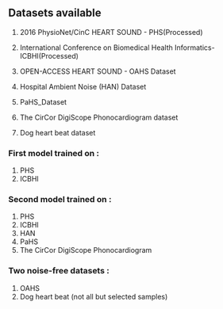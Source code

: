 ## Datasets available

1. 2016 PhysioNet/CinC HEART SOUND - PHS(Processed)
2. International Conference on Biomedical Health Informatics- ICBHI(Processed)
3. OPEN-ACCESS HEART SOUND - OAHS Dataset
4. Hospital Ambient Noise (HAN) Dataset
5. PaHS_Dataset

6. The CirCor DigiScope Phonocardiogram dataset
7. Dog heart beat dataset 


### First model trained on :
1. PHS
2. ICBHI


### Second model trained on :
1. PHS
2. ICBHI
3. HAN
4. PaHS
5. The CirCor DigiScope Phonocardiogram


### Two noise-free datasets :
1. OAHS
2. Dog heart beat (not all but selected samples)
